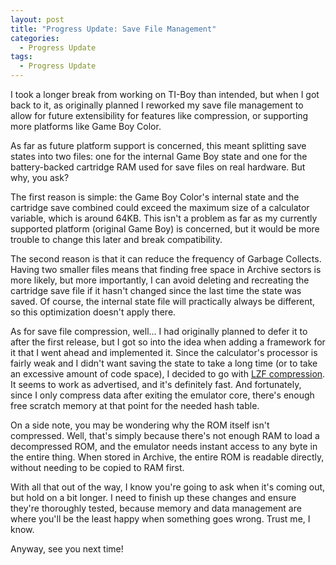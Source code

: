 ```yaml
---
layout: post
title: "Progress Update: Save File Management"
categories:
  - Progress Update
tags:
  - Progress Update
---
```


I took a longer break from working on TI-Boy than intended, but when I got back to it, as originally planned
I reworked my save file management to allow for future extensibility for features like compression,
or supporting more platforms like Game Boy Color.

As far as future platform support is concerned, this meant splitting save states into two files: one for the internal Game Boy state
and one for the battery-backed cartridge RAM used for save files on real hardware. But why, you ask?

The first reason is simple: the Game Boy Color's internal state and the cartridge save combined could exceed the maximum size
of a calculator variable, which is around 64KB. This isn't a problem as far as my currently supported platform (original Game Boy) is concerned,
but it would be more trouble to change this later and break compatibility.

The second reason is that it can reduce the frequency of Garbage Collects. Having two smaller files means that finding free space in
Archive sectors is more likely, but more importantly, I can avoid deleting and recreating the cartridge save file if it hasn't changed
since the last time the state was saved. Of course, the internal state file will practically always be different, so this optimization doesn't apply there.

As for save file compression, well... I had originally planned to defer it to after the first release, but I got so into the idea when adding
a framework for it that I went ahead and implemented it. Since the calculator's processor is fairly weak and I didn't want saving
the state to take a long time (or to take an excessive amount of code space), I decided to go with [LZF compression](http://oldhome.schmorp.de/marc/liblzf.html).
It seems to work as advertised, and it's definitely fast. And fortunately, since I only compress data after exiting the emulator
core, there's enough free scratch memory at that point for the needed hash table.

On a side note, you may be wondering why the ROM itself isn't compressed. Well, that's simply because there's not enough RAM
to load a decompressed ROM, and the emulator needs instant access to any byte in the entire thing. When stored in Archive,
the entire ROM is readable directly, without needing to be copied to RAM first.

With all that out of the way, I know you're going to ask when it's coming out, but hold on a bit longer. I need to finish up these changes
and ensure they're thoroughly tested, because memory and data management are where you'll be the least happy when something goes wrong.
Trust me, I know.

Anyway, see you next time!
